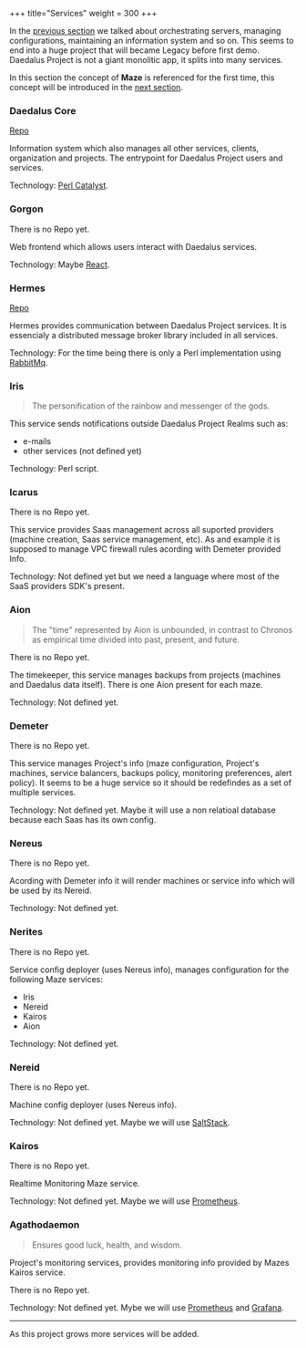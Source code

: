 +++
title="Services"
weight = 300
+++

In the [previous section](/purpose) we talked about orchestrating servers, managing configurations, maintaining an information system and so on. This seems to end into a huge project that will became Legacy before first demo. Daedalus Project is not a giant monolitic app, it splits into many services.

In this section the concept of **Maze** is referenced for the first time, this concept will be introduced in the [next section](/architecture).

### Daedalus Core
[Repo](https://git.daedalus-project.io/daedalusproject/Daedalus-Core)

Information system which also manages all other services, clients, organization and projects. The entrypoint for Daedalus Project users and services.

Technology: [Perl Catalyst](http://www.catalystframework.org/).
### Gorgon
There is no Repo yet.

Web frontend which allows users interact with Daedalus services.

Technology: Maybe [React](https://reactjs.org/).
### Hermes
[Repo](https://git.daedalus-project.io/daedalusproject/Hermes-Perl)

Hermes provides communication between Daedalus Project services. It is essencialy a distributed message broker library included in all services.

Technology: For the time being there is only a Perl implementation using [RabbitMq](https://www.rabbitmq.com/).
### Iris
> The personification of the rainbow and messenger of the gods.

This service sends notifications outside Daedalus Project Realms such as:

* e-mails
* other services (not defined yet)

Technology: Perl script.
### Icarus
There is no Repo yet.

This service provides Saas management across all suported providers (machine creation, Saas service management, etc). As and example it is supposed to manage VPC firewall rules acording with Demeter provided Info.

Technology: Not defined yet but we need a language where most of the SaaS providers SDK's present.
### Aion
> The "time" represented by Aion is unbounded, in contrast to Chronos as empirical time divided into past, present, and future.

There is no Repo yet.

The timekeeper, this service manages backups from projects (machines and Daedalus data itself). There is one Aion present for each maze.

Technology: Not defined yet.
### Demeter
There is no Repo yet.

This service manages Project's info (maze configuration, Project's machines, service balancers, backups policy, monitoring preferences, alert policy). It seems to be a huge service so it should be redefindes as a set of multiple services.

Technology: Not defined yet. Maybe it will use a non relatioal database because each Saas has its own config.
### Nereus
There is no Repo yet.

Acording with Demeter info it will render machines or service info which will be used by its Nereid.

Technology: Not defined yet.
### Nerites
There is no Repo yet.

Service config deployer (uses Nereus info), manages configuration for the following Maze services:
* Iris
* Nereid
* Kairos
* Aion

Technology: Not defined yet.
### Nereid
There is no Repo yet.

Machine config deployer (uses Nereus info).

Technology: Not defined yet. Maybe we will use [SaltStack](https://www.saltstack.com/).
### Kairos
There is no Repo yet.

Realtime Monitoring Maze service.

Technology: Not defined yet. Maybe we will use [Prometheus](https://prometheus.io/).
### Agathodaemon
> Ensures good luck, health, and wisdom.

Project's monitoring services, provides monitoring info provided by Mazes Kairos service.

There is no Repo yet.

Technology: Not defined yet. Mybe we will use [Prometheus](https://prometheus.io/) and [Grafana](https://grafana.com/).

-------------------

As this project grows more services will be added.
